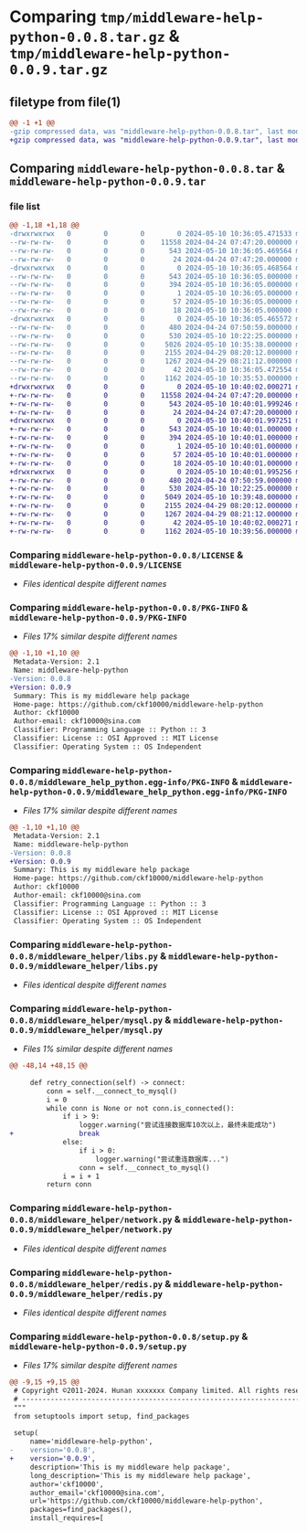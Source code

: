 # Comparing `tmp/middleware-help-python-0.0.8.tar.gz` & `tmp/middleware-help-python-0.0.9.tar.gz`

## filetype from file(1)

```diff
@@ -1 +1 @@
-gzip compressed data, was "middleware-help-python-0.0.8.tar", last modified: Fri May 10 10:36:05 2024, max compression
+gzip compressed data, was "middleware-help-python-0.0.9.tar", last modified: Fri May 10 10:40:02 2024, max compression
```

## Comparing `middleware-help-python-0.0.8.tar` & `middleware-help-python-0.0.9.tar`

### file list

```diff
@@ -1,18 +1,18 @@
-drwxrwxrwx   0        0        0        0 2024-05-10 10:36:05.471533 middleware-help-python-0.0.8/
--rw-rw-rw-   0        0        0    11558 2024-04-24 07:47:20.000000 middleware-help-python-0.0.8/LICENSE
--rw-rw-rw-   0        0        0      543 2024-05-10 10:36:05.469564 middleware-help-python-0.0.8/PKG-INFO
--rw-rw-rw-   0        0        0       24 2024-04-24 07:47:20.000000 middleware-help-python-0.0.8/README.md
-drwxrwxrwx   0        0        0        0 2024-05-10 10:36:05.468564 middleware-help-python-0.0.8/middleware_help_python.egg-info/
--rw-rw-rw-   0        0        0      543 2024-05-10 10:36:05.000000 middleware-help-python-0.0.8/middleware_help_python.egg-info/PKG-INFO
--rw-rw-rw-   0        0        0      394 2024-05-10 10:36:05.000000 middleware-help-python-0.0.8/middleware_help_python.egg-info/SOURCES.txt
--rw-rw-rw-   0        0        0        1 2024-05-10 10:36:05.000000 middleware-help-python-0.0.8/middleware_help_python.egg-info/dependency_links.txt
--rw-rw-rw-   0        0        0       57 2024-05-10 10:36:05.000000 middleware-help-python-0.0.8/middleware_help_python.egg-info/requires.txt
--rw-rw-rw-   0        0        0       18 2024-05-10 10:36:05.000000 middleware-help-python-0.0.8/middleware_help_python.egg-info/top_level.txt
-drwxrwxrwx   0        0        0        0 2024-05-10 10:36:05.465572 middleware-help-python-0.0.8/middleware_helper/
--rw-rw-rw-   0        0        0      480 2024-04-24 07:50:59.000000 middleware-help-python-0.0.8/middleware_helper/__init__.py
--rw-rw-rw-   0        0        0      530 2024-05-10 10:22:25.000000 middleware-help-python-0.0.8/middleware_helper/libs.py
--rw-rw-rw-   0        0        0     5026 2024-05-10 10:35:38.000000 middleware-help-python-0.0.8/middleware_helper/mysql.py
--rw-rw-rw-   0        0        0     2155 2024-04-29 08:20:12.000000 middleware-help-python-0.0.8/middleware_helper/network.py
--rw-rw-rw-   0        0        0     1267 2024-04-29 08:21:12.000000 middleware-help-python-0.0.8/middleware_helper/redis.py
--rw-rw-rw-   0        0        0       42 2024-05-10 10:36:05.472554 middleware-help-python-0.0.8/setup.cfg
--rw-rw-rw-   0        0        0     1162 2024-05-10 10:35:53.000000 middleware-help-python-0.0.8/setup.py
+drwxrwxrwx   0        0        0        0 2024-05-10 10:40:02.000271 middleware-help-python-0.0.9/
+-rw-rw-rw-   0        0        0    11558 2024-04-24 07:47:20.000000 middleware-help-python-0.0.9/LICENSE
+-rw-rw-rw-   0        0        0      543 2024-05-10 10:40:01.999246 middleware-help-python-0.0.9/PKG-INFO
+-rw-rw-rw-   0        0        0       24 2024-04-24 07:47:20.000000 middleware-help-python-0.0.9/README.md
+drwxrwxrwx   0        0        0        0 2024-05-10 10:40:01.997251 middleware-help-python-0.0.9/middleware_help_python.egg-info/
+-rw-rw-rw-   0        0        0      543 2024-05-10 10:40:01.000000 middleware-help-python-0.0.9/middleware_help_python.egg-info/PKG-INFO
+-rw-rw-rw-   0        0        0      394 2024-05-10 10:40:01.000000 middleware-help-python-0.0.9/middleware_help_python.egg-info/SOURCES.txt
+-rw-rw-rw-   0        0        0        1 2024-05-10 10:40:01.000000 middleware-help-python-0.0.9/middleware_help_python.egg-info/dependency_links.txt
+-rw-rw-rw-   0        0        0       57 2024-05-10 10:40:01.000000 middleware-help-python-0.0.9/middleware_help_python.egg-info/requires.txt
+-rw-rw-rw-   0        0        0       18 2024-05-10 10:40:01.000000 middleware-help-python-0.0.9/middleware_help_python.egg-info/top_level.txt
+drwxrwxrwx   0        0        0        0 2024-05-10 10:40:01.995256 middleware-help-python-0.0.9/middleware_helper/
+-rw-rw-rw-   0        0        0      480 2024-04-24 07:50:59.000000 middleware-help-python-0.0.9/middleware_helper/__init__.py
+-rw-rw-rw-   0        0        0      530 2024-05-10 10:22:25.000000 middleware-help-python-0.0.9/middleware_helper/libs.py
+-rw-rw-rw-   0        0        0     5049 2024-05-10 10:39:48.000000 middleware-help-python-0.0.9/middleware_helper/mysql.py
+-rw-rw-rw-   0        0        0     2155 2024-04-29 08:20:12.000000 middleware-help-python-0.0.9/middleware_helper/network.py
+-rw-rw-rw-   0        0        0     1267 2024-04-29 08:21:12.000000 middleware-help-python-0.0.9/middleware_helper/redis.py
+-rw-rw-rw-   0        0        0       42 2024-05-10 10:40:02.000271 middleware-help-python-0.0.9/setup.cfg
+-rw-rw-rw-   0        0        0     1162 2024-05-10 10:39:56.000000 middleware-help-python-0.0.9/setup.py
```

### Comparing `middleware-help-python-0.0.8/LICENSE` & `middleware-help-python-0.0.9/LICENSE`

 * *Files identical despite different names*

### Comparing `middleware-help-python-0.0.8/PKG-INFO` & `middleware-help-python-0.0.9/PKG-INFO`

 * *Files 17% similar despite different names*

```diff
@@ -1,10 +1,10 @@
 Metadata-Version: 2.1
 Name: middleware-help-python
-Version: 0.0.8
+Version: 0.0.9
 Summary: This is my middleware help package
 Home-page: https://github.com/ckf10000/middleware-help-python
 Author: ckf10000
 Author-email: ckf10000@sina.com
 Classifier: Programming Language :: Python :: 3
 Classifier: License :: OSI Approved :: MIT License
 Classifier: Operating System :: OS Independent
```

### Comparing `middleware-help-python-0.0.8/middleware_help_python.egg-info/PKG-INFO` & `middleware-help-python-0.0.9/middleware_help_python.egg-info/PKG-INFO`

 * *Files 17% similar despite different names*

```diff
@@ -1,10 +1,10 @@
 Metadata-Version: 2.1
 Name: middleware-help-python
-Version: 0.0.8
+Version: 0.0.9
 Summary: This is my middleware help package
 Home-page: https://github.com/ckf10000/middleware-help-python
 Author: ckf10000
 Author-email: ckf10000@sina.com
 Classifier: Programming Language :: Python :: 3
 Classifier: License :: OSI Approved :: MIT License
 Classifier: Operating System :: OS Independent
```

### Comparing `middleware-help-python-0.0.8/middleware_helper/libs.py` & `middleware-help-python-0.0.9/middleware_helper/libs.py`

 * *Files identical despite different names*

### Comparing `middleware-help-python-0.0.8/middleware_helper/mysql.py` & `middleware-help-python-0.0.9/middleware_helper/mysql.py`

 * *Files 1% similar despite different names*

```diff
@@ -48,14 +48,15 @@
 
     def retry_connection(self) -> connect:
         conn = self.__connect_to_mysql()
         i = 0
         while conn is None or not conn.is_connected():
             if i > 9:
                 logger.warning("尝试连接数据库10次以上，最终未能成功")
+                break
             else:
                 if i > 0:
                     logger.warning("尝试重连数据库...")
                 conn = self.__connect_to_mysql()
             i = i + 1
         return conn
```

### Comparing `middleware-help-python-0.0.8/middleware_helper/network.py` & `middleware-help-python-0.0.9/middleware_helper/network.py`

 * *Files identical despite different names*

### Comparing `middleware-help-python-0.0.8/middleware_helper/redis.py` & `middleware-help-python-0.0.9/middleware_helper/redis.py`

 * *Files identical despite different names*

### Comparing `middleware-help-python-0.0.8/setup.py` & `middleware-help-python-0.0.9/setup.py`

 * *Files 17% similar despite different names*

```diff
@@ -9,15 +9,15 @@
 # Copyright ©2011-2024. Hunan xxxxxxx Company limited. All rights reserved.
 # ---------------------------------------------------------------------------------------------------------
 """
 from setuptools import setup, find_packages
 
 setup(
     name='middleware-help-python',
-    version='0.0.8',
+    version='0.0.9',
     description='This is my middleware help package',
     long_description='This is my middleware help package',
     author='ckf10000',
     author_email='ckf10000@sina.com',
     url='https://github.com/ckf10000/middleware-help-python',
     packages=find_packages(),
     install_requires=[
```

